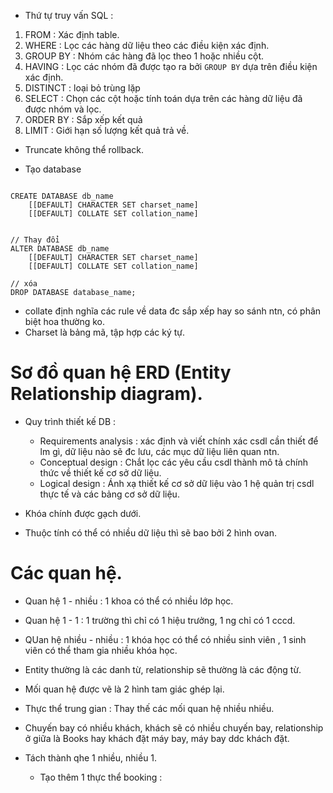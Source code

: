 - Thứ tự truy vấn SQL : 
1.  FROM : Xác định table.
2.  WHERE : Lọc các hàng dữ liệu theo các điều kiện xác định.
3.  GROUP BY : Nhóm các hàng đã lọc theo 1 hoặc nhiều cột.
4.  HAVING : Lọc các nhóm đã được tạo ra bởi `GROUP BY` dựa trên điều kiện xác định.
5.  DISTINCT : loại bỏ trùng lặp
6.  SELECT : Chọn các cột hoặc tính toán dựa trên các hàng dữ liệu đã được nhóm và lọc.
7.  ORDER BY : Sắp xếp kết quả 
8.  LIMIT : Giới hạn số lượng kết quả trả về.

- Truncate không thể rollback.


- Tạo database

```Create, Update, delete database

CREATE DATABASE db_name
    [[DEFAULT] CHARACTER SET charset_name]
    [[DEFAULT] COLLATE SET collation_name]


// Thay đổi
ALTER DATABASE db_name
    [[DEFAULT] CHARACTER SET charset_name]
    [[DEFAULT] COLLATE SET collation_name]

// xóa
DROP DATABASE database_name;

```

- collate định nghĩa các rule về data đc sắp xếp hay so sánh ntn, có phân biệt hoa thường ko.
- Charset là bảng mã, tập hợp các ký tự.



# Sơ đồ quan hệ ERD (Entity Relationship diagram).
- Quy trình thiết kế DB :
    + Requirements analysis : xác định và viết chính xác csdl cần thiết để lm gì, dữ liệu nào sẽ đc lưu, các mục dữ liệu liên quan ntn.
    + Conceptual design : Chắt lọc các yêu cầu csdl thành mô tả chính thức về thiết kế cơ sở dữ liệu.
    + Logical design : Ánh xạ thiết kế cơ sở dữ liệu vào 1 hệ quản trị csdl thực tế và các bảng cơ sở dữ liệu.

- Khóa chính được gạch dưới.
- Thuộc tính có thể có nhiều dữ liệu thì sẽ bao bởi 2 hình ovan.

# Các quan hệ.
- Quan hệ 1 - nhiều : 1 khoa có thể có nhiều lớp học. 
- Quan hệ 1 - 1 : 1 trường thì chỉ có 1 hiệu trưởng, 1 ng chỉ có 1 cccd.
- QUan hệ nhiều - nhiều : 1 khóa học có thể có nhiều sinh viên , 1 sinh viên có thể tham gia nhiều khóa học.

- Entity thường là các danh từ, relationship sẽ thường là các động từ.
- Mối quan hệ được vẽ là 2 hình tam giác ghép lại.

- Thực thể trung gian : Thay thế các mối quan hệ nhiều nhiều.
- Chuyến bay có nhiều khách, khách sẽ có nhiều chuyến bay, relationship ở giữa là Books hay khách đặt máy bay, máy bay ddc khách đặt.
- Tách thành qhe 1 nhiều, nhiều 1.
    + Tạo thêm 1 thực thể booking : 